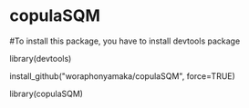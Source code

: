 # copulaSQM
#To install this package, you have to install devtools package

library(devtools)

install_github("woraphonyamaka/copulaSQM", force=TRUE)

library(copulaSQM)
